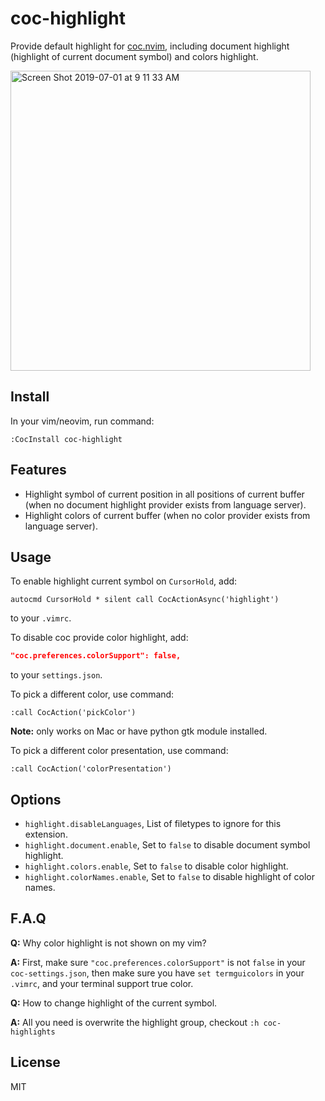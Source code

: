 # coc-highlight

Provide default highlight for [coc.nvim](https://github.com/neoclide/coc.nvim),
including document highlight (highlight of current document symbol) and colors
highlight.

<img width="480" alt="Screen Shot 2019-07-01 at 9 11 33 AM" src="https://user-images.githubusercontent.com/251450/60405074-979ae080-9be0-11e9-8039-b9a48fd8b5ad.png">

## Install

In your vim/neovim, run command:

```
:CocInstall coc-highlight
```

## Features

- Highlight symbol of current position in all positions of current buffer (when no document
  highlight provider exists from language server).
- Highlight colors of current buffer (when no color provider exists from
  language server).

## Usage

To enable highlight current symbol on `CursorHold`, add:

```vim
autocmd CursorHold * silent call CocActionAsync('highlight')
```

to your `.vimrc`.

To disable coc provide color highlight, add:

```json
"coc.preferences.colorSupport": false,
```

to your `settings.json`.

To pick a different color, use command:

```
:call CocAction('pickColor')
```

**Note:** only works on Mac or have python gtk module installed.

To pick a different color presentation, use command:

```
:call CocAction('colorPresentation')
```

## Options

- `highlight.disableLanguages`, List of filetypes to ignore for this extension.
- `highlight.document.enable`, Set to `false` to disable document symbol
  highlight.
- `highlight.colors.enable`, Set to `false` to disable color highlight.
- `highlight.colorNames.enable`, Set to `false` to disable highlight of color names.

## F.A.Q

**Q:** Why color highlight is not shown on my vim?

**A:** First, make sure `"coc.preferences.colorSupport"` is not `false` in your
`coc-settings.json`, then make sure you have `set termguicolors` in your `.vimrc`,
and your terminal support true color.

**Q:** How to change highlight of the current symbol.

**A:** All you need is overwrite the highlight group, checkout `:h coc-highlights`

## License

MIT

